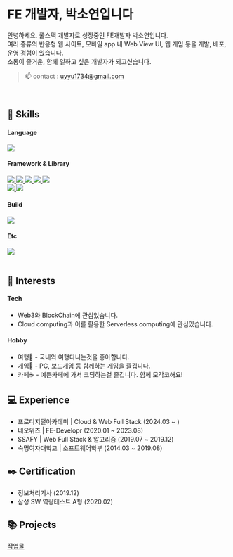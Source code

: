 # FE 개발자, 박소연입니다

안녕하세요. 풀스택 개발자로 성장중인 FE개발자 박소연입니다.  
여러 종류의 반응형 웹 사이트, 모바일 app 내 Web View UI, 웹 게임 등을 개발, 배포, 운영 경험이 있습니다.  
소통이 즐거운, 함께 일하고 싶은 개발자가 되고싶습니다.

> 📫 contact : uyyu1734@gmail.com

<br/>
<h2>🌱 Skills</h2>
<div>
  <h4> Language </h4>
  <a href="https://skillicons.dev">
    <img src="https://skillicons.dev/icons?i=html,css,sass,js,ts" />
  </a>
</div>  
<div>
  <h4>Framework & Library </h4>
  <a href="https://skillicons.dev">
    <img src="https://img.shields.io/badge/React-61DAFB?style=flat&logo=react&logoColor=white"/>
    <img src="https://img.shields.io/badge/React Native-61DAFB?style=flat&logo=react&logoColor=white"/>
    <img src="https://img.shields.io/badge/jQuery-0769AD?style=flat&logo=jQuery&logoColor=white"/>
    <img src="https://img.shields.io/badge/i18next-26A69A?style=flat&logo=i18next&logoColor=white"/>
    <img src="https://img.shields.io/badge/Web3.js-F16822?style=flat&logo=web3dotjs&logoColor=white"/>
    <br/>
    <img src="https://img.shields.io/badge/Astro.js-bc52ee?style=flat&logo=astro&logoColor=white"/>
    <img src="https://img.shields.io/badge/Socket.io-010101?style=flat&logo=socketdotio&logoColor=white"/>
  </a>
</div>  
<div>
  <h4>Build</h4>
  <a href="https://skillicons.dev">
    <img src="https://skillicons.dev/icons?i=vite" />
  </a>
</div>
<div>
  <h4>Etc</h4>
  <a href="https://skillicons.dev">
    <img src="https://skillicons.dev/icons?i=figma,photoshop,aws,gcp" />
  </a>
</div>
<br/>
<h2>🤩 Interests</h2>
<div>
 <h4>Tech</h4>
 <ul>
  <li>Web3와 BlockChain에 관심있습니다. </li>
  <li>Cloud computing과 이를 활용한 Serverless computing에 관심있습니다. </li>
 </ul>
</div>
<div>
 <h4>Hobby</h4>
 <ul>
  <li>여행🌴 - 국내외 여행다니는것을 좋아합니다. </li>
  <li>게임🥊 - PC, 보드게임 등 함께하는 게임을 즐깁니다.</li>
   <li>카페☕️ - 예쁜카페에 가서 코딩하는걸 즐깁니다. 함께 모각코해요!</li>
 </ul>
</div>

## 💻 Experience

- 프로디지털아카데미 | Cloud & Web Full Stack (2024.03 ~ )
- 네오위즈 | FE-Developr (2020.01 ~ 2023.08)
- SSAFY | Web Full Stack & 알고리즘 (2019.07 ~ 2019.12)
- 숙명여자대학교 | 소프트웨어학부 (2014.03 ~ 2019.08)

## ✒️ Certification

- 정보처리기사 (2019.12)
- 삼성 SW 역량테스트 A형 (2020.02)

## 📚 Projects
<!-- 작업물 멋진 거 많으신데 한눈에 볼 수 있게 수정해도 좋을 것 같아요! -->
[작업물](https://soyalattee.github.io/soyalattee/)
